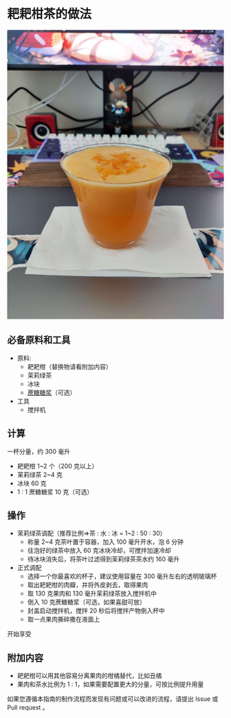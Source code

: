 # 耙耙柑茶的做法

![citrus-tea](citrus-tea.jpg)

## 必备原料和工具

- 原料:
    - 耙耙柑（替换物请看附加内容）
    - 茉莉绿茶
    - 冰块
    - [蔗糖糖浆](../../condiment/蔗糖糖浆/蔗糖糖浆.md)（可选）
- 工具
    - 搅拌机

## 计算

一杯分量，约 300 毫升

- 耙耙柑 1~2 个（200 克以上）
- 茉莉绿茶 2~4 克
- 冰块 60 克
- 1 : 1 蔗糖糖浆 10 克（可选）

## 操作

- 茉莉绿茶调配（推荐比例=>茶 : 水 : 冰 = 1~2 : 50 : 30）
    - 称量 2~4 克茶叶置于容器，加入 100 毫升开水，泡 6 分钟
    - 往泡好的绿茶中放入 60 克冰块冷却，可搅拌加速冷却
    - 待冰块消失后，将茶叶过滤得到茉莉绿茶茶水约 160 毫升
- 正式调配
    - 选择一个你最喜欢的杯子，建议使用容量在 300 毫升左右的透明玻璃杯
    - 取出耙耙柑的肉瓣，并将外皮剥去，取得果肉
    - 取 130 克果肉和 130 毫升茉莉绿茶放入搅拌机中
    - 倒入 10 克蔗糖糖浆（可选，如果喜甜可放）
    - 封盖启动搅拌机，搅拌 20 秒后将搅拌产物倒入杯中
    - 取一点果肉撕碎撒在液面上

开始享受

## 附加内容

- 耙耙柑可以用其他容易分离果肉的柑橘替代，比如丑橘
- 果肉和茶水比例为 1 : 1，如果需要配置更大的分量，可按比例提升用量

如果您遵循本指南的制作流程而发现有问题或可以改进的流程，请提出 Issue 或 Pull request 。

